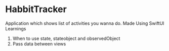 # HabbitTracker

Application which shows list of activities you wanna do. Made Using SwiftUI
Learnings
1. When to use state, stateobject and observedObject
2. Pass data between views

